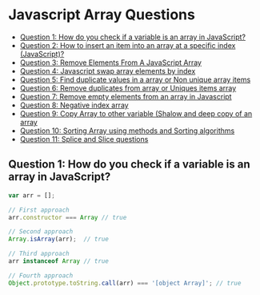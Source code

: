 # Javascript Array Questions

- [Question 1: How do you check if a variable is an array in JavaScript?](#abc)
- [Question 2: How to insert an item into an array at a specific index (JavaScript)?](#abc)
- [Question 3: Remove Elements From A JavaScript Array](#abc)
- [Question 4: Javascript swap array elements by index](#abc)
- [Question 5: Find duplicate values in a array or Non unique array items](#abc)
- [Question 6: Remove duplicates from array or Uniques items array](#abc)
- [Question 7: Remove empty elements from an array in Javascript](#abc)
- [Question 8: Negative index array](#abc)
- [Question 9: Copy Array to other variable (Shalow and deep copy of an array](#abc)
- [Question 10: Sorting Array using methods and Sorting algorithms](#abc)
- [Question 11: Splice and Slice questions](#abc)

## Question 1: How do you check if a variable is an array in JavaScript?

```javascript
var arr = [];

// First approach
arr.constructor === Array // true

// Second approach
Array.isArray(arr);  // true

// Third approach
arr instanceof Array // true

// Fourth approach
Object.prototype.toString.call(arr) === '[object Array]'; // true
```
